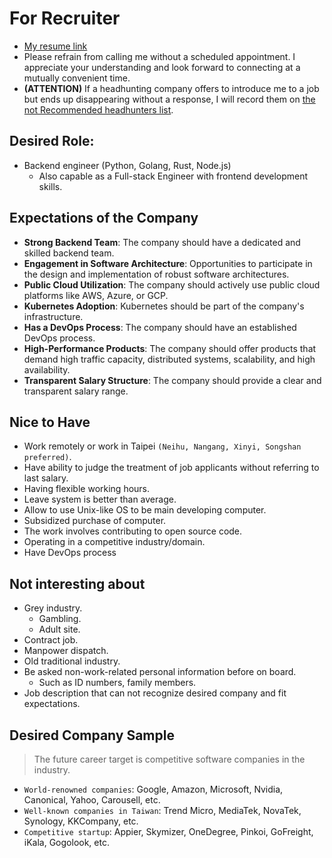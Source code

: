 # For Recruiter

* [My resume link](https://nicehorse06.github.io/nicehorse06/resume.pdf)
* Please refrain from calling me without a scheduled appointment. I appreciate your understanding and look forward to connecting at a mutually convenient time.
* **(ATTENTION)** If a headhunting company offers to introduce me to a job but ends up disappearing without a response, I will record them on [the not Recommended headhunters list](https://github.com/nicehorse06/nicehorse06/blob/main/avoided_headhunters.md).

## Desired Role:
* Backend engineer (Python, Golang, Rust, Node.js)
  * Also capable as a Full-stack Engineer with frontend development skills.

## Expectations of the Company

* **Strong Backend Team**: The company should have a dedicated and skilled backend team.
* **Engagement in Software Architecture**: Opportunities to participate in the design and implementation of robust software architectures.
* **Public Cloud Utilization**: The company should actively use public cloud platforms like AWS, Azure, or GCP.
* **Kubernetes Adoption**: Kubernetes should be part of the company's infrastructure.
* **Has a DevOps Process**: The company should have an established DevOps process.
* **High-Performance Products**: The company should offer products that demand high traffic capacity, distributed systems, scalability, and high availability.
* **Transparent Salary Structure**: The company should provide a clear and transparent salary range.


## Nice to Have
* Work remotely or work in Taipei `(Neihu, Nangang, Xinyi, Songshan preferred)`.
* Have ability to judge the treatment of job applicants without referring to last salary.
* Having flexible working hours.
* Leave system is better than average.
* Allow to use Unix-like OS to be main developing computer.
* Subsidized purchase of computer.
* The work involves contributing to open source code.
* Operating in a competitive industry/domain.
* Have DevOps process

## Not interesting about
* Grey industry.
    * Gambling.
    * Adult site.
* Contract job.
* Manpower dispatch.
* Old traditional industry.
* Be asked non-work-related personal information before on board.
    * Such as ID numbers, family members.
* Job description that can not recognize desired company and fit expectations.

## Desired Company Sample
> The future career target is competitive software companies in the industry.
* `World-renowned companies`: Google, Amazon, Microsoft, Nvidia, Canonical, Yahoo, Carousell, etc.
* `Well-known companies in Taiwan`: Trend Micro, MediaTek, NovaTek, Synology, KKCompany, etc.
* `Competitive startup`: Appier, Skymizer, OneDegree, Pinkoi, GoFreight, iKala, Gogolook, etc.